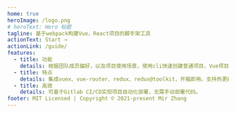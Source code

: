 ```yaml
---
home: true
heroImage: /logo.png
# heroText: Hero 标题
tagline: 基于webpack构建Vue，React项目的脚手架工具
actionText: Start →
actionLink: /guide/
features:
  - title: 功能
    details: 根据团队成员偏好，以及项目使用场景，使用cli快速创建普通项目，Vue项目，React项目，快速创建，快速打包。
  - title: 特点
    details: 集成vuex、vue-router、redux、redux@toolkit，开箱即用。支持热更新，接口代理，代码打包压缩。
  - title: 高效
    details: 可基于Gitlab CI/CD实现项目自动化部署，无需手动部署代码。
footer: MIT Licensed | Copyright © 2021-present Mir Zhang
---
```

